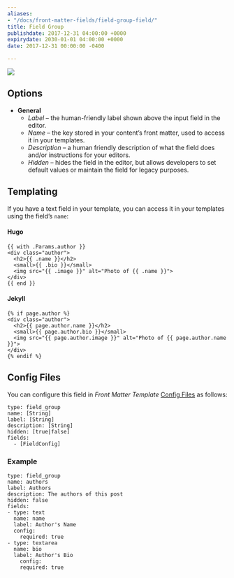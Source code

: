 ```yaml
---
aliases:
- "/docs/front-matter-fields/field-group-field/"
title: Field Group
publishdate: 2017-12-31 04:00:00 +0000
expirydate: 2030-01-01 04:00:00 +0000
date: 2017-12-31 00:00:00 -0400

---
```


![](/uploads/2018/01/field-group-preview.png)

## Options

- **General**
  - _Label_ – the human-friendly label shown above the input field in the editor.
  - _Name_ – the key stored in your content’s front matter, used to access it in your templates.
  - _Description_ – a human friendly description of what the field does and/or instructions for your editors.
  - _Hidden_ – hides the field in the editor, but allows developers to set default values or maintain the field for legacy purposes.


## Templating
If you have a text field in your template, you can access it in your templates using the field’s `name`:

#### Hugo
```
{{ with .Params.author }}
<div class="author">
  <h2>{{ .name }}</h2>
  <small>{{ .bio }}</small>
  <img src="{{ .image }}" alt="Photo of {{ .name }}">
</div>
{{ end }}
```

#### Jekyll
```
{% if page.author %}
<div class="author">
  <h2>{{ page.author.name }}</h2>
  <small>{{ page.author.bio }}</small>
  <img src="{{ page.author.image }}" alt="Photo of {{ page.author.name }}">
</div>
{% endif %} 
```

## Config Files
You can configure this field in _Front Matter Template_ [Config Files](/docs/settings/config-files/) as follows:

```
type: field_group
name: [String]
label: [String]
description: [String]
hidden: [true|false]
fields:
  - [FieldConfig]
```

### Example
```
type: field_group
name: authors
label: Authors
description: The authors of this post
hidden: false
fields:
- type: text
  name: name
  label: Author's Name
  config:
    required: true
- type: textarea
  name: bio
  label: Author's Bio 
    config:
    required: true
```